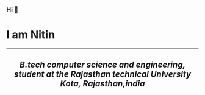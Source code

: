 ### Hi 👋
<h1> I am Nitin</h1>
<hr>



<h2 style="text-align: center;"><em>B.tech</em><em> computer science and engineering, student at the Rajasthan technical University Kota, Rajasthan,india</em></h2>

<!--
**nitinco/nitinco** is a ✨ _special_ ✨ repository because its `README.md` (this file) appears on your GitHub profile.

Here are some ideas to get you started:

- 🔭 I’m currently working on ...
- 🌱 I’m currently learning ...
- 👯 I’m looking to collaborate on ...
- 🤔 I’m looking for help with ...
- 💬 Ask me about ...
- 📫 How to reach me: ...
- 😄 Pronouns: ...
- ⚡ Fun fact: ...
-->
